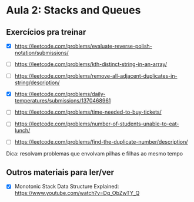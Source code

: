 # Aula 2: Stacks and Queues

## Exercícios pra treinar

- [x] https://leetcode.com/problems/evaluate-reverse-polish-notation/submissions/

- [ ] https://leetcode.com/problems/kth-distinct-string-in-an-array/

- [ ] https://leetcode.com/problems/remove-all-adjacent-duplicates-in-string/description/

- [x] https://leetcode.com/problems/daily-temperatures/submissions/1370468961

- [ ] https://leetcode.com/problems/time-needed-to-buy-tickets/

- [ ] https://leetcode.com/problems/number-of-students-unable-to-eat-lunch/

- [ ] https://leetcode.com/problems/find-the-duplicate-number/description/

Dica: resolvam problemas que envolvam pilhas e filhas ao mesmo tempo

## Outros materiais para ler/ver

- [x] Monotonic Stack Data Structure Explained: https://www.youtube.com/watch?v=Dq_ObZwTY_Q 